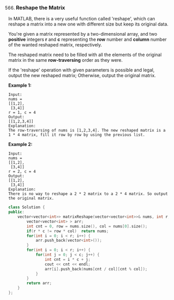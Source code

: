 566. ### Reshape the Matrix

In MATLAB, there is a very useful function called 'reshape', which can reshape a matrix into a new one with different size but keep its original data.

You're given a matrix represented by a two-dimensional array, and two **positive** integers **r** and **c** representing the **row** number and **column** number of the wanted reshaped matrix, respectively.

The reshaped matrix need to be filled with all the elements of the original matrix in the same **row-traversing** order as they were.

If the 'reshape' operation with given parameters is possible and legal, output the new reshaped matrix; Otherwise, output the original matrix.

**Example 1:**

```
Input: 
nums = 
[[1,2],
 [3,4]]
r = 1, c = 4
Output: 
[[1,2,3,4]]
Explanation:
The row-traversing of nums is [1,2,3,4]. The new reshaped matrix is a 1 * 4 matrix, fill it row by row by using the previous list.

```

**Example 2:**

```
Input: 
nums = 
[[1,2],
 [3,4]]
r = 2, c = 4
Output: 
[[1,2],
 [3,4]]
Explanation:
There is no way to reshape a 2 * 2 matrix to a 2 * 4 matrix. So output the original matrix.
```

```c++
class Solution {
public:
    vector<vector<int>> matrixReshape(vector<vector<int>>& nums, int r, int c) {
        vector<vector<int> > arr;
		int cnt = 0, row = nums.size(), col = nums[0].size();
        if(r * c != row * col)  return nums;
        for(int i = 0; i < r; i++) {
            arr.push_back(vector<int>());
        }
		for(int i = 0; i < r; i++) {
			for(int j = 0; j < c; j++) {
				int cnt = i * c + j;
                cout << cnt << endl;
				arr[i].push_back(nums[cnt / col][cnt % col]);
			}
		}
        return arr;
    }
};
```

